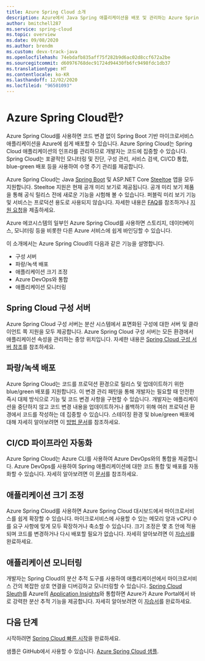 ```yaml
---
title: Azure Spring Cloud 소개
description: Azure에서 Java Spring 애플리케이션을 배포 및 관리하는 Azure Spring Cloud의 기능 및 이점을 알아봅니다.
author: bmitchell287
ms.service: spring-cloud
ms.topic: overview
ms.date: 09/08/2020
ms.author: brendm
ms.custom: devx-track-java
ms.openlocfilehash: 74ebdafb835aff75f282b9d6ac02d8ccf672a2be
ms.sourcegitcommit: d60976768dec91724d94430fb6fc9498fdc1db37
ms.translationtype: HT
ms.contentlocale: ko-KR
ms.lasthandoff: 12/02/2020
ms.locfileid: "96501093"
---
```

# <a name="what-is-azure-spring-cloud"></a>Azure Spring Cloud란?

Azure Spring Cloud를 사용하면 코드 변경 없이 Spring Boot 기반 마이크로서비스 애플리케이션을 Azure에 쉽게 배포할 수 있습니다.  Azure Spring Cloud는 Spring Cloud 애플리케이션의 인프라를 관리하므로 개발자는 코드에 집중할 수 있습니다.  Spring Cloud는 포괄적인 모니터링 및 진단, 구성 관리, 서비스 검색, CI/CD 통합, blue-green 배포 등을 사용하여 수명 주기 관리를 제공합니다.

Azure Spring Cloud는 Java [Spring Boot](https://spring.io/projects/spring-boot) 및 ASP.NET Core [Steeltoe](https://steeltoe.io/) 앱을 모두 지원합니다. Steeltoe 지원은 현재 공개 미리 보기로 제공됩니다. 공개 미리 보기 제품을 통해 공식 릴리스 전에 새로운 기능을 시험해 볼 수 있습니다.  퍼블릭 미리 보기 기능 및 서비스는 프로덕션 용도로 사용되지 않습니다.  자세한 내용은 [FAQ](https://azure.microsoft.com/support/faq/)를 참조하거나 [지원 요청](../azure-portal/supportability/how-to-create-azure-support-request.md)을 제출하세요.

Azure 에코시스템의 일부인 Azure Spring Cloud를 사용하면 스토리지, 데이터베이스, 모니터링 등을 비롯한 다른 Azure 서비스에 쉽게 바인딩할 수 있습니다.

이 소개에서는 Azure Spring Cloud의 다음과 같은 기능을 설명합니다.

* 구성 서버
* 파랑/녹색 배포
* 애플리케이션 크기 조정
* Azure DevOps와 통합
* 애플리케이션 모니터링

## <a name="spring-cloud-config-server"></a>Spring Cloud 구성 서버

Azure Spring Cloud 구성 서버는 분산 시스템에서 표면화된 구성에 대한 서버 및 클라이언트 쪽 지원을 모두 제공합니다.  Azure Spring Cloud 구성 서버는 모든 환경에서 애플리케이션 속성을 관리하는 중앙 위치입니다. 자세한 내용은 [Spring Cloud 구성 서버 참조](https://spring.io/projects/spring-cloud-config)를 참조하세요. 

## <a name="bluegreen-deployments"></a>파랑/녹색 배포

Azure Spring Cloud는 코드를 프로덕션 환경으로 릴리스 및 업데이트하기 위한 blue/green 배포를 지원합니다.  이 변경 관리 패턴을 통해 개발자는 필요할 때 안전한 즉시 대체 방식으로 기능 및 코드 변경 사항을 구현할 수 있습니다.  개발자는 애플리케이션을 중단하지 않고 코드 변경 내용을 업데이트하거나 롤백하기 위해 여러 프로덕션 환경에서 코드를 작성하는 데 집중할 수 있습니다.  스테이징 환경 및 blue/green 배포에 대해 자세히 알아보려면 이 [방법 문서](spring-cloud-howto-staging-environment.md)를 참조하세요.

## <a name="cicd-pipeline-automation"></a>CI/CD 파이프라인 자동화

Azure Spring Cloud는 Azure CLI를 사용하여 Azure DevOps와의 통합을 제공합니다.  Azure DevOps를 사용하여 Spring 애플리케이션에 대한 코드 통합 및 배포를 자동화할 수 있습니다.  자세히 알아보려면 이 [문서](spring-cloud-howto-cicd.md)를 참조하세요.

## <a name="application-scaling"></a>애플리케이션 크기 조정

Azure Spring Cloud를 사용하면 Azure Spring Cloud 대시보드에서 마이크로서비스를 쉽게 확장할 수 있습니다.  마이크로서비스에 사용할 수 있는 메모리 양과 vCPU 수를 요구 사항에 맞게 모두 확장하거나 축소할 수 있습니다.  크기 조정은 몇 초 안에 적용되며 코드를 변경하거나 다시 배포할 필요가 없습니다.  자세히 알아보려면 이 [자습서](spring-cloud-tutorial-scale-manual.md)를 완료하세요.

## <a name="application-monitoring"></a>애플리케이션 모니터링

개발자는 Spring Cloud의 분산 추적 도구를 사용하여 애플리케이션에서 마이크로서비스 간의 복잡한 상호 연결을 디버깅하고 모니터링할 수 있습니다.  [Spring Cloud Sleuth](https://spring.io/projects/spring-cloud-sleuth)를 Azure의 [Application Insights](../azure-monitor/monitor-reference.md)와 통합하면 Azure가 Azure Portal에서 바로 강력한 분산 추적 기능을 제공합니다.  자세히 알아보려면 이 [자습서](spring-cloud-tutorial-distributed-tracing.md)를 완료하세요.

## <a name="next-steps"></a>다음 단계

시작하려면 [Spring Cloud 빠른 시작](spring-cloud-quickstart.md)을 완료하세요.

샘플은 GitHub에서 사용할 수 있습니다. [Azure Spring Cloud 샘플](https://github.com/Azure-Samples/Azure-Spring-Cloud-Samples/tree/master/).